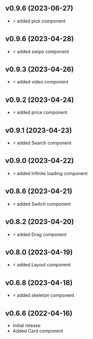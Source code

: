 ##  v0.9.6 (2023-06-27)
- ⚡ added pick component
##  v0.9.6 (2023-04-28)
- ⚡ added swipe component
##  v0.9.3 (2023-04-26)
- ⚡ added video component
##  v0.9.2 (2023-04-24)
- ⚡ added price component
##  v0.9.1 (2023-04-23)
- ⚡ added Search component
##  v0.9.0 (2023-04-22)
- ⚡ added Infinite loading component
##  v0.8.6 (2023-04-21)
- ⚡ added Switch component
##  v0.8.2 (2023-04-20)
- ⚡ added Drag component
##  v0.8.0 (2023-04-19)
- ⚡ added Layout component
##  v0.6.8 (2023-04-18)
- ⚡ added skeleton component

## v0.6.6 (2022-04-16)
- Initial release
- Added Card component
